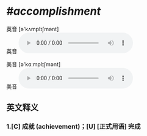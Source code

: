 # ***\#accomplishment*** 
英音 [ə'kʌmplɪʃmənt]  
英音
<audio src="./media/accomplishment1_AAC.aac" controls="controls"></audio>

美音 [ə'kɑːmplɪʃmənt]  
美音
<audio src="./media/accomplishment2_AAC.aac" controls="controls"></audio>



  

英文释义
---
### 1.**[C] 成就 (achievement)；[U] [正式用语] 完成**  


